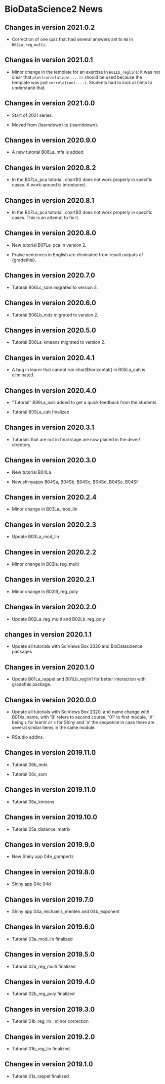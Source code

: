 # BioDataScience2 News

## Changes in version 2021.0.2

- Correction of one quiz that had several answers set to `NA` in `B02La_reg_multi`.

## Changes in version 2021.0.1

-   Minor change in the template for an exercise in `B01Lb_reglin1`: it was not clear that `plot(correlation(....))` should be used because the template was just `correlation(....)`. Students had to look at hints to understand that.

## Changes in version 2021.0.0

-   Start of 2021 series.

-   Moved from {learndown} to {learnitdown}.

## Changes in version 2020.9.0

-   A new tutorial B08La_mfa is added.

## Changes in version 2020.8.2

-   In the B07La_pca tutorial, chart\$<type>() does not work properly in specific cases. A work-around is introduced.

## Changes in version 2020.8.1

-   In the B07La_pca tutorial, chart\$<type>() does not work properly in specific cases. This is an attempt to fix it.

## Changes in version 2020.8.0

-   New tutorial B07La_pca in version 2.

-   Praise sentences in English are eliminated from result outputs of {gradethis}.

## Changes in version 2020.7.0

-   Tutorial B06Lc_som migrated to version 2.

## Changes in version 2020.6.0

-   Tutorial B06Lb_mds migrated to version 2.

## Changes in version 2020.5.0

-   Tutorial B06La_kmeans migrated to version 2.

## Changes in version 2020.4.1

-   A bug in learnr that cannot run chart\$horizontal() in B05La_cah is eliminated.

## Changes in version 2020.4.0

-   "Tutorial" B99La_avis added to get a quick feedback from the students.

-   Tutorial B05La_cah finalized

## Changes in version 2020.3.1

-   Tutorials that are not in final stage are now placed in the devel/ directory.

## Changes in version 2020.3.0

-   New tutorial B04La

-   New shinyapps B04Sa, B04Sb, B04Sc, B04Sd, B04Se, B04Sf

## Changes in version 2020.2.4

-   Minor change in B03La_mod_lin

## Changes in version 2020.2.3

-   Update B03La_mod_lin

## Changes in version 2020.2.2

-   Minor change in B02la_reg_multi

## Changes in version 2020.2.1

-   Minor change in B02lB_reg_poly

## Changes in version 2020.2.0

-   Update B02La_reg_multi and B02Lb_reg_poly

## changes in version 2020.1.1

-   Update all tutorials with SciViews Box 2020 and BioDatascience packages

## Changes in version 2020.1.0

-   Update B01La_rappel and B01Lb_reglin1 for better interaction with gradethis package.

## Changes in version 2020.0.0

-   Update all tutorials with SciViews Box 2020, and name change with B01Xa_name, with 'B' refers to second course, '01' to first module, 'X' being `L` for learnr or `S` for Shiny and 'a' the sequence in case there are several similar items in the same module.

-   RStudio addins.

## Changes in version 2019.11.0

-   Tutorial 06b_mds

-   Tutorial 06c_som

## Changes in version 2019.11.0

-   Tutorial 06a_kmeans

## Changes in version 2019.10.0

-   Tutorial 05a_distance_matrix

## Changes in version 2019.9.0

-   New Shiny app 04e_gompertz

## Changes in version 2019.8.0

-   Shiny app 04c 04d

## Changes in version 2019.7.0

-   Shiny app 04a_michaelis_menten and 04b_exponent

## Changes in version 2019.6.0

-   Tutorial 03a_mod_lin finalized

## Changes in version 2019.5.0

-   Tutorial 02a_reg_multi finalized

## Changes in version 2019.4.0

-   Tutorial 02b_reg_poly finalized

## Changes in version 2019.3.0

-   Tutorial 01b_reg_lin : minor correction

## Changes in version 2019.2.0

-   Tutorial 01b_reg_lin finalized

## Changes in version 2019.1.0

-   Tutorial 01a_rappel finalized
